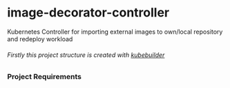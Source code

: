 # image-decorator-controller
Kubernetes Controller for importing external images to own/local repository  and redeploy workload

###### Firstly this project structure is created with [kubebuilder](https://github.com/kubernetes-sigs/kubebuilder) 





### Project Requirements



[kubebuilder]: https://github.com/kubernetes-sigs/kubebuilder